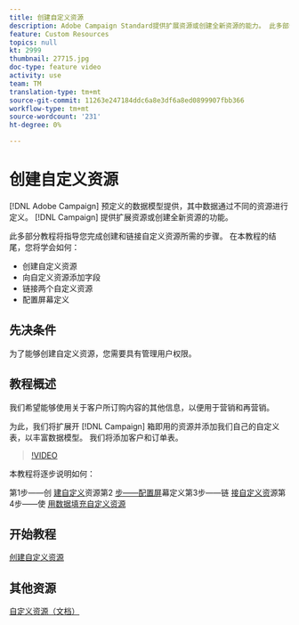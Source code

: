 ```yaml
---
title: 创建自定义资源
description: Adobe Campaign Standard提供扩展资源或创建全新资源的能力。 此多部分教程将指导您完成创建和链接自定义资源所需的步骤。
feature: Custom Resources
topics: null
kt: 2999
thumbnail: 27715.jpg
doc-type: feature video
activity: use
team: TM
translation-type: tm+mt
source-git-commit: 11263e247184ddc6a8e3df6a8ed0899907fbb366
workflow-type: tm+mt
source-wordcount: '231'
ht-degree: 0%

---
```



# 创建自定义资&#x200B;源

[!DNL Adobe Campaign] 预定义的数据模型提供，其中数据通过不同的资源进行定义。 [!DNL Campaign] 提供扩展资源或创建全新资源的功能。

此多部分教程将指导您完成创建和链接自定义资源所需的步骤。 在本教程的结尾，您将学会如何：

* 创建自定义资源
* 向自定义资源添加字段
* 链接两个自定义资源
* 配置屏幕定义

## 先决条件

为了能够创建自定义资源，您需要具有管理用户权限。

## 教程概述

我们希望能够使用关于客户所订购内容的其他信息，以便用于营销和再营销。

为此，我们将扩展开 [!DNL Campaign] 箱即用的资源并添加我们自己的自定义表，以丰富数据模型。 我们将添加客户和订单表。

>[!VIDEO](https://video.tv.adobe.com/v/27715?quality=9)

本教程将逐步说明如何：

第1步——创 [建自定义](./creating-a-custom-resource)资源第2 [步——配置屏](./configuring-a-screen-definition-for-a-custom-resource.md)幕定义第3步——链 [接自定义资](./linking-custom-resources.md)源第4步——使 [用数据填充自定义资源](./populate-custom-resources-with-data.md)

## 开始教程

[创建自定义资源](./create-a-custom-resource)

## 其他资源

[自定义资源（文档）](https://experienceleague.adobe.com/docs/campaign-standard/using/working-with-apis/global-concepts/custom-resources.html)
